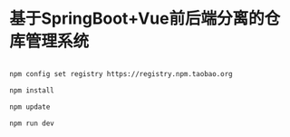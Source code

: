 # 基于SpringBoot+Vue前后端分离的仓库管理系统

``` bash

npm config set registry https://registry.npm.taobao.org

npm install

npm update

npm run dev